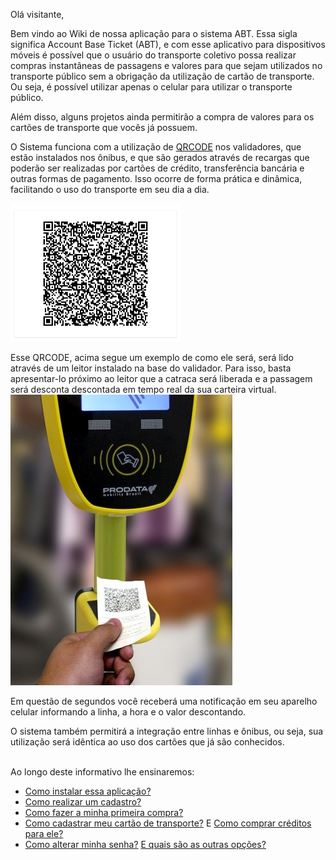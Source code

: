 Olá visitante,

Bem vindo ao Wiki de nossa aplicação para o sistema ABT.
Essa sigla significa Account Base Ticket (ABT), e com esse aplicativo para dispositivos móveis é possível que o usuário do transporte coletivo possa realizar compras instantâneas de passagens e valores para que sejam utilizados no transporte público sem a obrigação da utilização de cartão de transporte. Ou seja, é possível utilizar apenas o celular para utilizar o transporte público.

Além disso, alguns projetos ainda permitirão a compra de valores para os cartões de transporte que vocês já possuem. 

O Sistema funciona com a utilização de [QRCODE](https://pt.wikipedia.org/wiki/C%C3%B3digo_QR) nos validadores, que estão instalados nos ônibus, e que são gerados através de recargas que poderão ser realizadas por cartões de crédito, transferência bancária e outras formas de pagamento. Isso ocorre de forma prática e dinâmica, facilitando o uso do transporte em seu dia a dia.

![image.png](/.attachments/image-3f8904f9-e1dc-4554-86ff-e8eee41ec3d4.png)<br>

Esse QRCODE, acima segue um exemplo de como ele será, será lido através de um leitor instalado na base do validador. Para isso, basta apresentar-lo próximo ao leitor que a catraca será liberada e a passagem será desconta descontada em tempo real da sua carteira virtual.<br>
![image.png](/.attachments/image-40185a6f-5bfb-4f5b-81c0-3759548511d7.png)<br>



Em questão de segundos você receberá uma notificação em seu aparelho celular informando a linha, a hora e o valor descontando. 

O sistema também permitirá a integração entre linhas e ônibus, ou seja, sua utilização será idêntica ao uso dos cartões que já são conhecidos.<br><br>




Ao longo deste informativo lhe ensinaremos:

- [Como instalar essa aplicação?](/ABT-%2D-app-para-uso-no-transporte-público/1.-Como-instalar-o-ABT-em-meu-celular?)
- [Como realizar um cadastro?](/ABT-%2D-app-para-uso-no-transporte-público/2.-Cadastrando-sua-conta-de-acesso)
- [Como fazer a minha primeira compra?](/ABT-%2D-app-para-uso-no-transporte-público/3.-Primeira-compra)
- [Como cadastrar meu cartão de transporte?](/ABT-%2D-app-para-uso-no-transporte-público/6.-Cadastrando-um-cartão-de-transporte) E [Como comprar créditos para ele?](/ABT-%2D-app-para-uso-no-transporte-público/6.-Cadastrando-um-cartão-de-transporte/6.1-Comprando-para-um-cartão-de-transporte)
- [Como alterar minha senha?](/ABT-%2D-app-para-uso-no-transporte-público/7.-Outras-funcionalidades-da-aplicação/7.1.-Trocar-de-senha) [E quais são as outras opções?](/ABT-%2D-app-para-uso-no-transporte-público/7.-Outras-funcionalidades-da-aplicação)